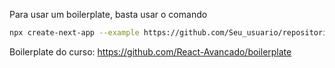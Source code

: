 Para usar um boilerplate, basta usar o comando 
```bash
npx create-next-app --example https://github.com/Seu_usuario/repositorio_boilerplate
```

Boilerplate do curso: https://github.com/React-Avancado/boilerplate
